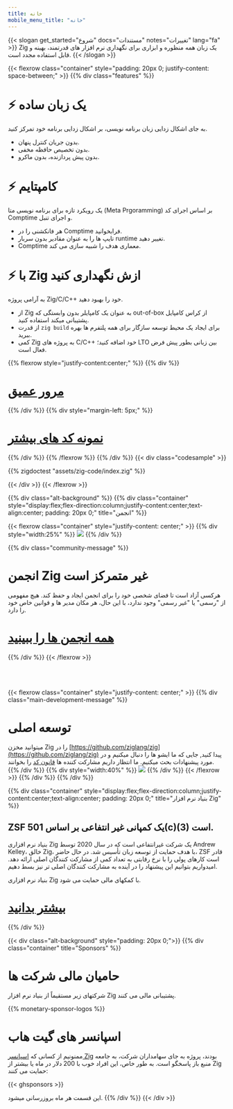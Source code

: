 ```yaml
---
title: خانه
mobile_menu_title: "خانه"
---
```


{{< slogan get_started="شروع" docs="مستندات" notes="تغییرات" lang="fa" >}}
Zig یک زبان همه منظوره و ابزاری برای نگهداری نرم افزار های قدرتمند، بهینه و قابل استفاده مجدد است.
{{< /slogan >}}

{{< flexrow class="container" style="padding: 20px 0; justify-content: space-between;" >}}
{{% div class="features" %}}

# ⚡ یک زبان ساده

به جای اشکال زدایی زبان برنامه نویسی، بر اشکال زدایی برنامه خود تمرکز کنید.

-   بدون جریان کنترل پنهان.
-   بدون تخصیص حافظه مخفی.
-   بدون پیش پردازنده، بدون ماکرو.

# ⚡ کامپتایم

یک رویکرد تازه برای برنامه نویسی متا (Meta Prgoramming) بر اساس اجرای کد Comptime و اجرای تنبل.

-   هر فانکشنی را در Comptime فرابخوانید.
-   تایپ ها را به عنوان مقادیر بدون سربار runtime تغییر دهید.
-   Comptime معماری هدف را شبیه سازی می کند.

# ⚡ با Zig ازش نگهداری کنید
به آرامی پروژه Zig/C/C++ خود را بهبود دهید.

- از Zig به عنوان یک کامپایلر بدون وابستگی که out-of-box از کراس کامپایل پشتیبانی میکند استفاده کنید.
- از قدرت `zig build` برای ایجاد یک محیط توسعه سازگار برای همه پلتفرم ها بهره ببرید.
- کمی Zig به پروژه های C/C++ خود اضافه کنید؛ LTO بین زبانی بطور پیش فرض فعال است.

{{% flexrow style="justify-content:center;" %}}
{{% div %}}

<h1>
    <a href="learn/overview/" class="button" style="display: inline;">مرور عمیق</a>
</h1>
{{% /div %}}
{{% div  style="margin-left: 5px;" %}}
<h1>
    <a href="learn/samples/" class="button" style="display: inline;">نمونه کد های بیشتر</a>
</h1>
{{% /div %}}
{{% /flexrow %}}
{{% /div %}}
{{< div class="codesample" >}}

{{% zigdoctest "assets/zig-code/index.zig" %}}

{{< /div >}}
{{< /flexrow >}}

{{% div class="alt-background" %}}
{{% div class="container"  style="display:flex;flex-direction:column;justify-content:center;text-align:center; padding: 20px 0;" title="انجمن" %}}

{{< flexrow class="container" style="justify-content: center;" >}}
{{% div style="width:25%" %}}
<img src="/ziggy.svg" style="max-height: 200px">
{{% /div %}}

{{% div class="community-message" %}}

# انجمن Zig غیر متمرکز است

هرکسی آزاد است تا فضای شخصی خود را برای انجمن ایجاد و حفظ کند.
هیچ مفهومی از "رسمی" یا "غیر رسمی" وجود ندارد، با این حال، هر مکان مدیر ها و قوانین خاص خود را دارد.

<div style="">
<h1>
	<a href="https://github.com/ziglang/zig/wiki/Community" class="button" style="display: inline;">همه انجمن ها را ببینید</a>
</h1>
</div>
{{% /div %}}
{{< /flexrow >}}
<div style="height: 50px;"></div>

{{< flexrow class="container" style="justify-content: center;" >}}
{{% div class="main-development-message" %}}

# توسعه اصلی

میتوانید مخزن Zig را در [https://github.com/ziglang/zig](https://github.com/ziglang/zig) پیدا کنید, جایی که ما ایشو ها را دنبال میکنیم و در مورد پیشنهادات بحث میکنیم.
ما انتظار داریم مشارکت کننده ها [قانون کد](https://github.com/ziglang/zig/blob/master/.github/CODE_OF_CONDUCT.md) را بخوانند.
{{% /div %}}
{{% div style="width:40%" %}}
<img src="/zero.svg" style="max-height: 200px">
{{% /div %}}
{{< /flexrow >}}
{{% /div %}}
{{% /div %}}

{{% div class="container" style="display:flex;flex-direction:column;justify-content:center;text-align:center; padding: 20px 0;" title="بنیاد نرم افزار Zig" %}}

## ZSF یک کمپانی غیر انتفاعی بر اساس 501(c)(3) است.

بنیاد نرم افزاری Zig یک شرکت غیرانتفاعی است که در سال 2020 توسط Andrew Kelley، خالق Zig، با هدف حمایت از توسعه زبان تأسیس شد. در حال حاضر، ZSF قادر است کارهای پولی را با نرخ رقابتی به تعداد کمی از مشارکت کنندگان اصلی ارائه دهد. امیدواریم بتوانیم این پیشنهاد را در آینده به مشارکت کنندگان اصلی تر نیز بسط دهیم.

بنیاد نرم افزاری Zig با کمکهای مالی حمایت می شود.

<h1>
	<a href="zsf/" class="button" style="display:inline;">بیشتر بدانید</a>
</h1>
{{% /div %}}

{{< div class="alt-background" style="padding: 20px 0;">}}
{{% div class="container" title="Sponsors" %}}

# حامیان مالی شرکت ها

شرکتهای زیر مستقیماً از بنیاد نرم افزار Zig پشتیبانی مالی می کنند.

{{% monetary-sponsor-logos %}}

# اسپانسر های گیت هاب

ممنونیم از کسانی که [اسپانسر Zig](zsf/) بودند، پروژه به جای سهامداران شرکت، به جامعه منبع باز پاسخگو است. به طور خاص، این افراد خوب با 200 دلار در ماه یا بیشتر از Zig حمایت می کنند:

{{< ghsponsors >}}

این قسمت هر ماه بروزرسانی میشود.
{{% /div %}}
{{< /div >}}

